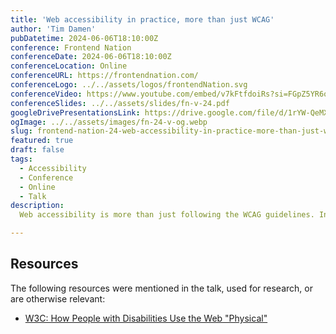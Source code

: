 ```yaml
---
title: 'Web accessibility in practice, more than just WCAG'
author: 'Tim Damen'
pubDatetime: 2024-06-06T18:10:00Z
conference: Frontend Nation
conferenceDate: 2024-06-06T18:10:00Z
conferenceLocation: Online
conferenceURL: https://frontendnation.com/
conferenceLogo: ../../assets/logos/frontendNation.svg
conferenceVideo: https://www.youtube.com/embed/v7kFtfdoiRs?si=FGpZ5YR6oC5EJccL
conferenceSlides: ../../assets/slides/fn-v-24.pdf
googleDrivePresentationsLink: https://drive.google.com/file/d/1rYW-QeMXI-v5wZ4G0zhfUzOPpf85OTS1/view?usp=sharing
ogImage: ../../assets/images/fn-24-v-og.webp
slug: frontend-nation-24-web-accessibility-in-practice-more-than-just-wcag
featured: true
draft: false
tags:
  - Accessibility
  - Conference
  - Online
  - Talk
description:
  Web accessibility is more than just following the WCAG guidelines. In this talk, we explore the practical aspects of making the web accessible, including real-world examples, user testing, and the importance of understanding diverse user needs. Learn how to create inclusive digital experiences that go beyond compliance.

---
```


## Resources
The following resources were mentioned in the talk, used for research, or are otherwise relevant:
- [W3C: How People with Disabilities Use the Web "Physical"](https://www.w3.org/WAI/people-use-web/abilities-barriers/physical/)
